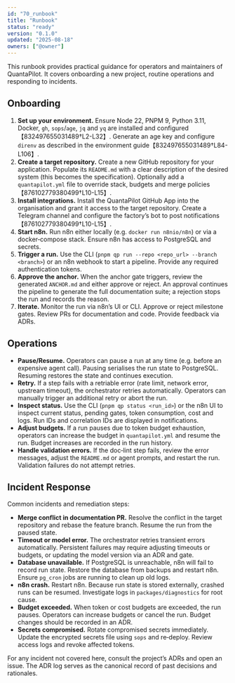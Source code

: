 ```yaml
---
id: "70_runbook"
title: "Runbook"
status: "ready"
version: "0.1.0"
updated: "2025-08-18"
owners: ["@owner"]
---
```


This runbook provides practical guidance for operators and maintainers of QuantaPilot. It covers onboarding a new project, routine operations and responding to incidents.

## Onboarding

1. **Set up your environment.** Ensure Node 22, PNPM 9, Python 3.11, Docker, `gh`, `sops`/`age`, `jq` and `yq` are installed and configured【832497655031489†L2-L32】. Generate an age key and configure `direnv` as described in the environment guide【832497655031489†L84-L106】.
2. **Create a target repository.** Create a new GitHub repository for your application. Populate its `README.md` with a clear description of the desired system (this becomes the specification). Optionally add a `quantapilot.yml` file to override stack, budgets and merge policies【876102779380499†L10-L15】.
3. **Install integrations.** Install the QuantaPilot GitHub App into the organisation and grant it access to the target repository. Create a Telegram channel and configure the factory’s bot to post notifications【876102779380499†L10-L15】.
4. **Start n8n.** Run n8n either locally (e.g. `docker run n8nio/n8n`) or via a docker‑compose stack. Ensure n8n has access to PostgreSQL and secrets.
5. **Trigger a run.** Use the CLI (`pnpm qp run --repo <repo_url> --branch <branch>`) or an n8n webhook to start a pipeline. Provide any required authentication tokens.
6. **Approve the anchor.** When the anchor gate triggers, review the generated `ANCHOR.md` and either approve or reject. An approval continues the pipeline to generate the full documentation suite; a rejection stops the run and records the reason.
7. **Iterate.** Monitor the run via n8n’s UI or CLI. Approve or reject milestone gates. Review PRs for documentation and code. Provide feedback via ADRs.

## Operations

* **Pause/Resume.** Operators can pause a run at any time (e.g. before an expensive agent call). Pausing serialises the run state to PostgreSQL. Resuming restores the state and continues execution.
* **Retry.** If a step fails with a retriable error (rate limit, network error, upstream timeout), the orchestrator retries automatically. Operators can manually trigger an additional retry or abort the run.
* **Inspect status.** Use the CLI (`pnpm qp status <run_id>`) or the n8n UI to inspect current status, pending gates, token consumption, cost and logs. Run IDs and correlation IDs are displayed in notifications.
* **Adjust budgets.** If a run pauses due to token budget exhaustion, operators can increase the budget in `quantapilot.yml` and resume the run. Budget increases are recorded in the run history.
* **Handle validation errors.** If the doc‑lint step fails, review the error messages, adjust the `README.md` or agent prompts, and restart the run. Validation failures do not attempt retries.

## Incident Response

Common incidents and remediation steps:

* **Merge conflict in documentation PR.** Resolve the conflict in the target repository and rebase the feature branch. Resume the run from the paused state.
* **Timeout or model error.** The orchestrator retries transient errors automatically. Persistent failures may require adjusting timeouts or budgets, or updating the model version via an ADR and gate.
* **Database unavailable.** If PostgreSQL is unreachable, n8n will fail to record run state. Restore the database from backups and restart n8n. Ensure `pg_cron` jobs are running to clean up old logs.
* **n8n crash.** Restart n8n. Because run state is stored externally, crashed runs can be resumed. Investigate logs in `packages/diagnostics` for root cause.
* **Budget exceeded.** When token or cost budgets are exceeded, the run pauses. Operators can increase budgets or cancel the run. Budget changes should be recorded in an ADR.
* **Secrets compromised.** Rotate compromised secrets immediately. Update the encrypted secrets file using `sops` and re‑deploy. Review access logs and revoke affected tokens.

For any incident not covered here, consult the project’s ADRs and open an issue. The ADR log serves as the canonical record of past decisions and rationales.